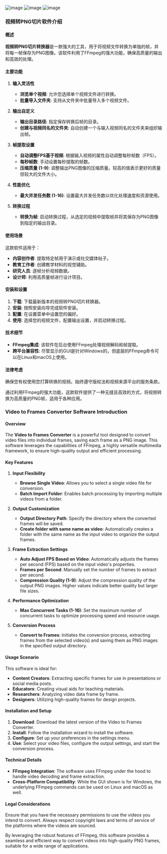 ![image](https://github.com/user-attachments/assets/b6bc1562-5bb8-413d-b087-ea6c842743b9)
![image](https://github.com/user-attachments/assets/bce98da8-4d40-4456-986a-31cb751fa5e7)
![image](https://github.com/user-attachments/assets/8605b300-7f90-4282-9701-c969cb7ed104)
### 视频转PNG切片软件介绍

#### 概述
**视频转PNG切片转换器**是一款强大的工具，用于将视频文件转换为单独的帧，并将每一帧保存为PNG图像。该软件利用了FFmpeg的强大功能，确保高质量的输出和高效的处理。

#### 主要功能

1. **输入灵活性**
   - **浏览单个视频**: 允许您选择单个视频文件进行转换。
   - **批量导入文件夹**: 支持从文件夹中批量导入多个视频文件。

2. **输出自定义**
   - **输出目录路径**: 指定保存转换后帧的目录。
   - **创建与视频同名的文件夹**: 自动创建一个与输入视频同名的文件夹来组织输出帧。

3. **帧提取设置**
   - **自动调整FPS基于视频**: 根据输入视频的属性自动调整每秒帧数（FPS）。
   - **每秒帧数**: 手动设置每秒提取的帧数。
   - **压缩质量 (1-9)**: 调整输出PNG图像的压缩质量。较高的值表示更好的质量但较大的文件大小。

4. **性能优化**
   - **最大并发任务数 (1-16)**: 设置最大并发任务数以优化处理速度和资源使用。

5. **转换过程**
   - **转换为帧**: 启动转换过程，从选定的视频中提取帧并将其保存为PNG图像到指定的输出目录。

#### 使用场景
这款软件适用于：
- **内容创作者**: 提取特定帧用于演示或社交媒体帖子。
- **教育工作者**: 创建教学材料的视觉辅助。
- **研究人员**: 逐帧分析视频数据。
- **设计师**: 利用高质量帧进行设计项目。

#### 安装和设置
1. **下载**: 下载最新版本的视频转PNG切片转换器。
2. **安装**: 按照安装向导完成软件安装。
3. **配置**: 在设置菜单中设置您的偏好。
4. **使用**: 选择您的视频文件，配置输出设置，并启动转换过程。

#### 技术细节
- **FFmpeg集成**: 该软件在后台使用FFmpeg处理视频解码和帧提取。
- **跨平台兼容性**: 尽管显示的GUI是针对Windows的，但底层的FFmpeg命令可以在Linux和macOS上使用。

#### 法律考虑
确保您有权使用您打算转换的视频。始终遵守版权法和视频来源平台的服务条款。

通过利用FFmpeg的强大功能，这款软件提供了一种无缝且高效的方式，将视频转换为高质量的PNG帧，适用于各种应用。

### Video to Frames Converter Software Introduction

#### Overview
The **Video to Frames Converter** is a powerful tool designed to convert video files into individual frames, saving each frame as a PNG image. This software leverages the capabilities of FFmpeg, a highly versatile multimedia framework, to ensure high-quality output and efficient processing.

#### Key Features

1. **Input Flexibility**
   - **Browse Single Video**: Allows you to select a single video file for conversion.
   - **Batch Import Folder**: Enables batch processing by importing multiple videos from a folder.

2. **Output Customization**
   - **Output Directory Path**: Specify the directory where the converted frames will be saved.
   - **Create folder with same name as video**: Automatically creates a folder with the same name as the input video to organize the output frames.

3. **Frame Extraction Settings**
   - **Auto Adjust FPS Based on Video**: Automatically adjusts the frames per second (FPS) based on the input video's properties.
   - **Frames per Second**: Manually set the number of frames to extract per second.
   - **Compression Quality (1-9)**: Adjust the compression quality of the output PNG images. Higher values indicate better quality but larger file sizes.

4. **Performance Optimization**
   - **Max Concurrent Tasks (1-16)**: Set the maximum number of concurrent tasks to optimize processing speed and resource usage.

5. **Conversion Process**
   - **Convert to Frames**: Initiates the conversion process, extracting frames from the selected video(s) and saving them as PNG images in the specified output directory.

#### Usage Scenario
This software is ideal for:
- **Content Creators**: Extracting specific frames for use in presentations or social media posts.
- **Educators**: Creating visual aids for teaching materials.
- **Researchers**: Analyzing video data frame by frame.
- **Designers**: Utilizing high-quality frames for design projects.

#### Installation and Setup
1. **Download**: Download the latest version of the Video to Frames Converter.
2. **Install**: Follow the installation wizard to install the software.
3. **Configure**: Set up your preferences in the settings menu.
4. **Use**: Select your video files, configure the output settings, and start the conversion process.

#### Technical Details
- **FFmpeg Integration**: The software uses FFmpeg under the hood to handle video decoding and frame extraction.
- **Cross-Platform Compatibility**: While the GUI shown is for Windows, the underlying FFmpeg commands can be used on Linux and macOS as well.

#### Legal Considerations
Ensure that you have the necessary permissions to use the videos you intend to convert. Always respect copyright laws and terms of service of the platforms where the videos are sourced.

By leveraging the robust features of FFmpeg, this software provides a seamless and efficient way to convert videos into high-quality PNG frames, suitable for a wide range of applications.

